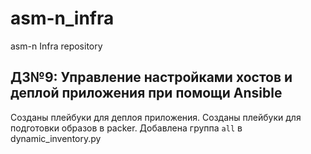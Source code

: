 # asm-n_infra

asm-n Infra repository

## ДЗ№9: Управление настройками хостов и деплой приложения при помощи Ansible

Созданы плейбуки для деплоя приложения. Созданы плейбуки для подготовки образов в packer.
Добавлена группа `all` в dynamic_inventory.py
